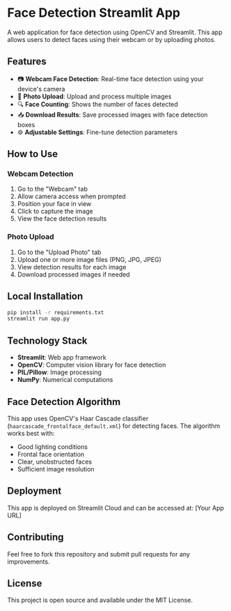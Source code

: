 # Face Detection Streamlit App

A web application for face detection using OpenCV and Streamlit. This app allows users to detect faces using their webcam or by uploading photos.

## Features

- 📷 **Webcam Face Detection**: Real-time face detection using your device's camera
- 📁 **Photo Upload**: Upload and process multiple images
- 🔍 **Face Counting**: Shows the number of faces detected
- 📥 **Download Results**: Save processed images with face detection boxes
- ⚙️ **Adjustable Settings**: Fine-tune detection parameters

## How to Use

### Webcam Detection
1. Go to the "Webcam" tab
2. Allow camera access when prompted
3. Position your face in view
4. Click to capture the image
5. View the face detection results

### Photo Upload
1. Go to the "Upload Photo" tab
2. Upload one or more image files (PNG, JPG, JPEG)
3. View detection results for each image
4. Download processed images if needed

## Local Installation

```bash
pip install -r requirements.txt
streamlit run app.py
```

## Technology Stack

- **Streamlit**: Web app framework
- **OpenCV**: Computer vision library for face detection
- **PIL/Pillow**: Image processing
- **NumPy**: Numerical computations

## Face Detection Algorithm

This app uses OpenCV's Haar Cascade classifier (`haarcascade_frontalface_default.xml`) for detecting faces. The algorithm works best with:

- Good lighting conditions
- Frontal face orientation
- Clear, unobstructed faces
- Sufficient image resolution

## Deployment

This app is deployed on Streamlit Cloud and can be accessed at: [Your App URL]

## Contributing

Feel free to fork this repository and submit pull requests for any improvements.

## License

This project is open source and available under the MIT License.